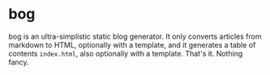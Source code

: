 bog
===

bog is an ultra-simplistic static blog generator. It only converts articles from markdown to HTML, optionally with a template, and it generates a table of contents `index.html`, also optionally with a template. That's it. Nothing fancy.
